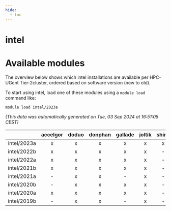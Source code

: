 ```yaml
---
hide:
  - toc
---
```


intel
=====

# Available modules


The overview below shows which intel installations are available per HPC-UGent Tier-2cluster, ordered based on software version (new to old).

To start using intel, load one of these modules using a `module load` command like:

```shell
module load intel/2023a
```

*(This data was automatically generated on Tue, 03 Sep 2024 at 16:51:05 CEST)*  

| |accelgor|doduo|donphan|gallade|joltik|shinx|skitty|
| :---: | :---: | :---: | :---: | :---: | :---: | :---: | :---: |
|intel/2023a|x|x|x|x|x|x|x|
|intel/2022b|x|x|x|x|x|-|x|
|intel/2022a|x|x|x|x|x|-|x|
|intel/2021b|x|x|x|x|x|-|x|
|intel/2021a|-|x|x|-|x|-|x|
|intel/2020b|-|x|x|x|x|-|x|
|intel/2020a|x|x|x|x|x|-|x|
|intel/2019b|-|x|x|-|x|-|x|
